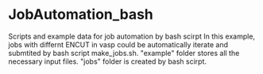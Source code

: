 # JobAutomation_bash
Scripts and example data for job automation by bash scirpt
In this example, jobs with differnt ENCUT in vasp could be automatically iterate and submtited by bash script make_jobs.sh.
"example" folder stores all the necessary input files. "jobs" folder is created by bash scirpt.
